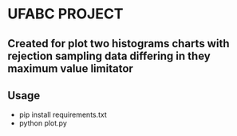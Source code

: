 # UFABC PROJECT
## Created for plot two histograms charts with rejection sampling data differing in they maximum value limitator
## Usage
* pip install requirements.txt
* python plot.py